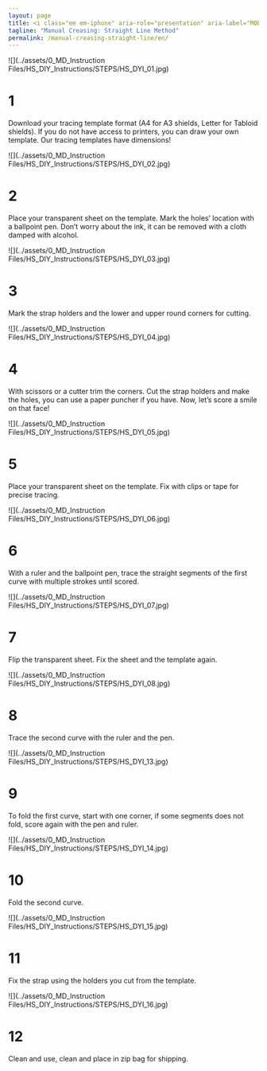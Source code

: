 ```yaml
---
layout: page
title: <i class="em em-iphone" aria-role="presentation" aria-label="MOBILE PHONE"></i>
tagline: "Manual Creasing: Straight Line Method"
permalink: /manual-creasing-straight-line/en/
---
```


![](../assets/0_MD_Instruction Files/HS_DIY_Instructions/STEPS/HS_DYI_01.jpg)

# 1 

Download your tracing template format (A4 for A3 shields, Letter for Tabloid shields). If you do not have access to printers, you can draw your own template. Our tracing templates have dimensions!

![](../assets/0_MD_Instruction Files/HS_DIY_Instructions/STEPS/HS_DYI_02.jpg)

# 2

Place your transparent sheet on the template. Mark the holes’ location with a ballpoint pen. Don’t worry about the ink, it can be removed with a cloth damped with alcohol. 

![](../assets/0_MD_Instruction Files/HS_DIY_Instructions/STEPS/HS_DYI_03.jpg)

# 3

Mark the strap holders and the lower and upper round corners for cutting.

![](../assets/0_MD_Instruction Files/HS_DIY_Instructions/STEPS/HS_DYI_04.jpg)

# 4	

With scissors or a cutter trim the corners. Cut the strap holders and make the holes, you can use a paper puncher if you have. 
Now, let’s score a smile on that face!

![](../assets/0_MD_Instruction Files/HS_DIY_Instructions/STEPS/HS_DYI_05.jpg)

# 5

Place your transparent sheet on the template. Fix with clips or tape for precise tracing.

![](../assets/0_MD_Instruction Files/HS_DIY_Instructions/STEPS/HS_DYI_06.jpg)

# 6	

With a ruler and the ballpoint pen, trace the straight segments of the first curve with multiple strokes until scored. 

![](../assets/0_MD_Instruction Files/HS_DIY_Instructions/STEPS/HS_DYI_07.jpg)

# 7 

Flip the transparent sheet.  Fix the sheet and the template again.

![](../assets/0_MD_Instruction Files/HS_DIY_Instructions/STEPS/HS_DYI_08.jpg)

# 8	

Trace the second curve with the ruler and the pen.

![](../assets/0_MD_Instruction Files/HS_DIY_Instructions/STEPS/HS_DYI_13.jpg)

# 9

To fold the first curve, start with one corner, if some segments does not fold, score again with the pen and ruler. 

![](../assets/0_MD_Instruction Files/HS_DIY_Instructions/STEPS/HS_DYI_14.jpg)

# 10

Fold the second curve.

![](../assets/0_MD_Instruction Files/HS_DIY_Instructions/STEPS/HS_DYI_15.jpg)

# 11	

Fix the strap using the holders you cut from the template.

![](../assets/0_MD_Instruction Files/HS_DIY_Instructions/STEPS/HS_DYI_16.jpg)

# 12

Clean and use, clean and place in zip bag for shipping.




